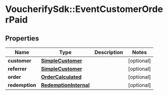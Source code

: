 # VoucherifySdk::EventCustomerOrderPaid

## Properties

| Name | Type | Description | Notes |
| ---- | ---- | ----------- | ----- |
| **customer** | [**SimpleCustomer**](SimpleCustomer.md) |  | [optional] |
| **referrer** | [**SimpleCustomer**](SimpleCustomer.md) |  | [optional] |
| **order** | [**OrderCalculated**](OrderCalculated.md) |  | [optional] |
| **redemption** | [**RedemptionInternal**](RedemptionInternal.md) |  | [optional] |

